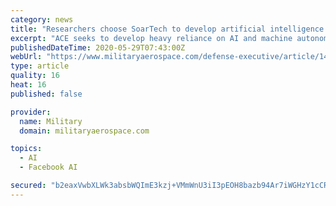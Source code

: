 ```yaml
---
category: news
title: "Researchers choose SoarTech to develop artificial intelligence (AI) for manned and unmanned dogfighting"
excerpt: "ACE seeks to develop heavy reliance on AI and machine autonomy in complex air combat maneuvering that involves manned and unmanned combat aircraft."
publishedDateTime: 2020-05-29T07:43:00Z
webUrl: "https://www.militaryaerospace.com/defense-executive/article/14176812/artificial-intelligence-ai-dogfighting-unmanned"
type: article
quality: 16
heat: 16
published: false

provider:
  name: Military
  domain: militaryaerospace.com

topics:
  - AI
  - Facebook AI

secured: "b2eaxVwbXLWk3absbWQImE3kzj+VMmWnU3iI3pEOH8bazb94Ar7iWGHzY1cCRVceIei0EzvSyhHQ4v/HwU2e7iByJIUYJUIfFKWsV2InWJyhWvOocCEkAXV3fZZEHJfeVK2mA+kLwSabB/KzWb5+L+FmV5RtMxxL55Z+rPLII0xzF+hQShn220NqjgGBsNL0FB2SBjiNDL3AuSIjKJuB3SUyTLCFx5/ki2BTmE1zbA372DsXMoSovuvvBx62s52J4iTpC4537LAb08d0Ck8WDffHMbg2JJmUUU20JxAkRigX2Ndc7j8E7agfwgL5dntZvuMknuKDSLBppVZLrCQiYBPd06IlpN6UeMBXvjdOJV5Pr74W5T6IwMJ4iQE42gJiheAQAaJey/mjoMMzszJMPiHaCT12L3LiXXlKLup9ntKswpc9yq8q/uIYLs1GdBIRaD9r32+GGubiBkxpMMYAxIRadGROw4kGP4NinxSZyDU=;u79ETBzFnWlZDKD4jfbwTw=="
---
```


